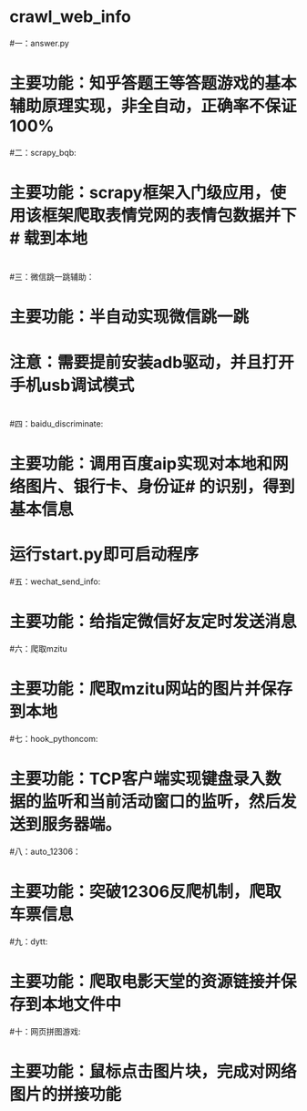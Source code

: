 # crawl_web_info
#一：answer.py
#	主要功能：知乎答题王等答题游戏的基本辅助原理实现，非全自动，正确率不保证100%
#二：scrapy_bqb:
#	主要功能：scrapy框架入门级应用，使用该框架爬取表情党网的表情包数据并下#			载到本地
#	
#三：微信跳一跳辅助：
#	主要功能：半自动实现微信跳一跳
#	注意：需要提前安装adb驱动，并且打开手机usb调试模式
#
#四：baidu_discriminate:
#	主要功能：调用百度aip实现对本地和网络图片、银行卡、身份证#		的识别，得到基本信息
#	运行start.py即可启动程序
#五：wechat_send_info:
#	主要功能：给指定微信好友定时发送消息
#六：爬取mzitu
#	主要功能：爬取mzitu网站的图片并保存到本地
#七：hook_pythoncom:
#	主要功能：TCP客户端实现键盘录入数据的监听和当前活动窗口的监听，然后发送到服务器端。
#八：auto_12306：
#	主要功能：突破12306反爬机制，爬取车票信息
#九：dytt:
#	主要功能：爬取电影天堂的资源链接并保存到本地文件中
#十：网页拼图游戏:
#	主要功能：鼠标点击图片块，完成对网络图片的拼接功能
